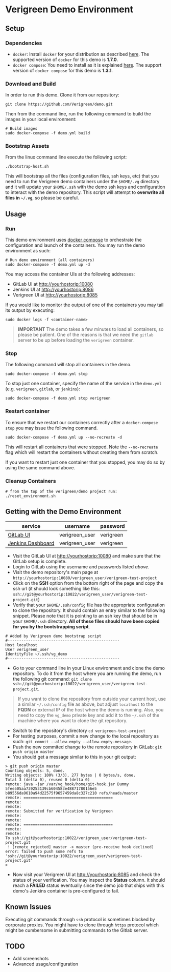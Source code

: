 Verigreen Demo Environment
==========================

Setup
------

### Dependencies
- `docker`: Install `docker` for your distribution as described [here](https://docs.docker.com/installation/). The supported version of `docker` for this demo is **1.7.0**.
- `docker compose`: You need to install as it is explained [here](https://docs.docker.com/compose/#installation-and-set-up). The support version of `docker compose` for this demo is **1.3.1**.


### Download and Build

In order to run this demo. Clone it from our repository:

```
git clone https://github.com/Verigreen/demo.git
```


Then from the command line, run the following command to build the images in your local environment:

```
# Build images
sudo docker-compose -f demo.yml build
```

### Bootstrap Assets

From the linux command line execute the following script:

```
./bootstrap-host.sh
```

This will bootstrap all the files (configuration files, ssh keys, etc) that you need to run the Verigreen demo containers under the `$HOME/.vg` directory and it will update your `$HOME/.ssh` with the demo ssh keys and configuration to interact with the demo repository. This script will attempt to **overwrite all files in `~/.vg`**, so please be careful.

Usage
-----

### Run
This demo environment uses [docker compose](https://docs.docker.com/compose/) to orchestrate the configuration and launch of the containers. You may run the demo environment as such:

```
# Run demo environment (all containers)
sudo docker-compose -f demo.yml up -d
```

You may access the container UIs at the following addresses:

- GitLab UI at [http://yourhostorip:10080](http://yourhostorip:10080)
- Jenkins UI at [http://yourhostorip:8086](http://yourhostorip:8086)
- Verigreen UI at [http://yourhostorip:8085](http://yourhostorip:8085)

If you would like to monitor the output of one of the containers you may tail its output by executing:

```
sudo docker logs -f <container-name>
```

> **IMPORTANT** The demo takes a few minutes to load all containers, so please be patient. One of the reasons is that we need the `gitlab` server to be up before loading the `verigreen` container.

### Stop

The following command will stop all containers in the demo.

```
sudo docker-compose -f demo.yml stop
```

To stop just one container, specify the name of the service in the `demo.yml` (e.g. `verigreen`, `gitlab`, or `jenkins`):

```
sudo docker-compose -f demo.yml stop verigreen
```


### Restart container

To ensure that we restart our containers correctly after a `docker-compose stop` you may issue the following command.

```
sudo docker-compose -f demo.yml up --no-recreate -d
```

This will restart all containers that were stopped. Note the `--no-recreate` flag which will restart the containers without creating them from scratch.

If you want to restart just one container that you stopped, you may do so by using the same command above.

### Cleanup Containers

```
# from the top of the verigreen/demo project run:
./reset_environment.sh
```


Getting with the Demo Environment
---------------------------------

|   service     |   username    |   password    |
| ------------- |   ----------  | ------------- |
| [GitLab UI](http://yourhostorip:10080)      |   verigreen_user  | verigreen     |
| [Jenkins Dashboard](http://yourhostorip:8086) | verigreen_user | verigreen |


- Visit the GitLab UI at [http://yourhostorip:10080](http://yourhostorip:10080) and make sure that the GitLab setup is complete. 
- Login to GitLab using the username and passwords listed *above*.
- Visit the demo repository's main page at `http://yourhostorip:10080/verigreen_user/verigreen-test-project`
- Click on the **SSH** option from the bottom right of the page and copy the ssh url (it should look something like this: `ssh://git@yourhostorip:10022/verigreen_user/verigreen-test-project.git`)
- Verify that your `$HOME/.ssh/config` file has the appropriate configuration to clone the repository. It should contain an entry similar to the following snippet. Please note that it is pointing to an ssh key that should be in your `$HOME/.ssh` directory. **All of these files should have been copied for you by the bootstrapping script**.

```
# Added by Verigreen demo bootstrap script
#-------------------------------------------------
Host localhost
User verigreen_user
IdentityFile ~/.ssh/vg_demo
#-------------------------------------------------
```


- Go to your command line in your Linux environment and clone the demo repository. To do it from the host where you are running the demo, run the following git command: `git clone ssh://git@yourhostorip:10022/verigreen_user/verigreen-test-project.git`.

> If you want to clone the repository from outside your current host, use a similar `~/.ssh/config` file as above, but adjust `localhost` to the **FQDN** or external IP of the host where the demo is running. Also, you need to copy the `vg_demo` private key and add it to the `~/.ssh` of the machine where you want to clone the git repository.

- Switch to the repository's directory `cd verigreen-test-project`
- For testing purposes, commit a new change to the local repository as such: `git commit --allow-empty --allow-empty-message`.
- Push the new commited change to the remote repository in GitLab: `git push origin master`
- You should get a message similar to this in your git output:

```
> git push origin master 
Counting objects: 5, done.
Writing objects: 100% (3/3), 277 bytes | 0 bytes/s, done.
Total 3 (delta 0), reused 0 (delta 0)
remote: java -jar /var/vg_hook/home/git-hook.jar Dummy 5fee505aa739253139cb604583e48871780156e5 b89556da9610a94d22575f9657459da8c327c210 refs/heads/master
remote: =======================================
remote: 
remote: 
remote: Submitted for verification by Verigreen
remote: 
remote: 
remote: =======================================
remote: 
remote: 
To ssh://git@yourhostorip:10022/verigreen_user/verigreen-test-project.git
 ! [remote rejected] master -> master (pre-receive hook declined)
error: failed to push some refs to 'ssh://git@yourhostorip:10022/verigreen_user/verigreen-test-project.git'
>
```

- Now visit your Verigreen UI at [http://yourhostorip:8085](http://yourhostorip:8085) and check the status of your verification. You may inspect the **Status** column. It should reach a **FAILED** status eventually since the demo job that ships with this demo's Jenkins container is pre-configured to fail.

Known Issues
------------

Executing git commands through `ssh` protocol is sometimes blocked by corporate proxies. You might have to clone through `https` protocol which might be cumbersome in submitting commands to the Gitlab server.

TODO
----
- Add screenshots
- Advanced usage/configuration

